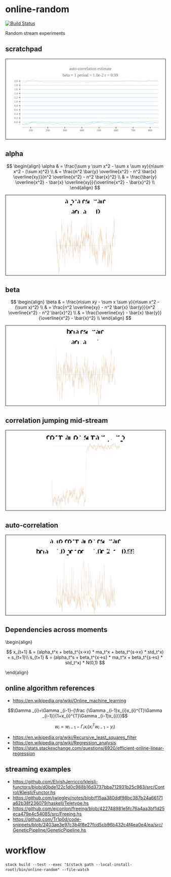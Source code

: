 <script src="https://cdn.jsdelivr.net/npm/mathjax@3/es5/tex-mml-svg.js"></script>

online-random
===

[![Build Status](https://travis-ci.org/tonyday567/online-random.png)](https://travis-ci.org/tonyday567/online-random)

Random stream experiments

scratchpad
---

<img style="border:2px solid grey" src="other/scratchpad.svg">

alpha
---
$$
\begin{align}
\alpha & = \frac{\sum y \sum x^2 - \sum x \sum xy}{n\sum x^2 - (\sum x)^2} \\
      & = \frac{n^2 \bar{y} \overline{x^2} - n^2 \bar{x} \overline{xy}}{n^2 \overline{x^2} - n^2 \bar{x}^2} \\
      & = \frac{\bar{y} \overline{x^2} - \bar{x} \overline{xy}}{\overline{x^2} - \bar{x}^2} \\
\end{align}
$$

<img style="border:2px solid grey" src="other/alpha.svg">

beta
---

$$
\begin{align}
\beta & = \frac{n\sum xy - \sum x \sum y}{n\sum x^2 - (\sum x)^2} \\
      & = \frac{n^2 \overline{xy} - n^2 \bar{x} \bar{y}}{n^2 \overline{x^2} - n^2 \bar{x}^2} \\
      & = \frac{\overline{xy} - \bar{x} \bar{y}}{\overline{x^2} - \bar{x}^2} \\
\end{align}
$$

<img style="border:2px solid grey" src="other/beta.svg">

correlation jumping mid-stream
---

<img style="border:2px solid grey" src="other/corrjump.svg">

auto-correlation
---

<img style="border:2px solid grey" src="other/autocorr.svg">

Dependencies across moments
---

\begin{align}

$$
x_{t+1} & = (alpha_t^x + beta_t^{x->x} * ma_t^x + beta_t^{s->x} * std_t^x) + s_{t+1}\\
s_{t+1} & = (alpha_t^s + beta_t^{x->s} * ma_t^x + beta_t^{s->s} * std_t^x) * N(0,1)
$$

\end{align}

online algorithm references
---

- https://en.wikipedia.org/wiki/Online_machine_learning

$$\Gamma _{i}=\Gamma _{i-1}-{\frac {\Gamma _{i-1}x_{i}x_{i}^{T}\Gamma _{i-1}}{1+x_{i}^{T}\Gamma _{i-1}x_{i}}}$$

$$w_{i}=w_{i-1}-\Gamma _{i}x_{i}(x_{i}^{T}w_{i-1}-y_{i})$$

- https://en.wikipedia.org/wiki/Recursive_least_squares_filter
- https://en.wikipedia.org/wiki/Regression_analysis
- https://stats.stackexchange.com/questions/6920/efficient-online-linear-regression

streaming examples
---

- https://github.com/ElvishJerricco/kleisli-functors/blob/d0bde122c1d0c988b16d3737bba712931b25c963/src/Control/Kleisli/Functor.hs
- https://github.com/jwiegley/notes/blob/f15aa380ddf98bc387b24a66171a62b38f236079/haskell/Teletype.hs
- https://github.com/ejconlon/freeing/blob/422748981e5fc76a4aa3bf1d25eca479e4c54085/src/Freeing.hs
- https://github.com/Tr1p0d/code-snippets/blob/2403ae3e97c3b4f8e27fcd5cb96b432c4f4ea0e4/ea/src/GeneticPipeline/GeneticPipeline.hs

workflow
===

~~~
stack build --test --exec "$(stack path --local-install-root)/bin/online-random" --file-watch
~~~
